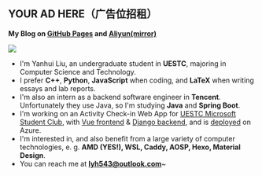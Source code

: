 ## **YOUR AD HERE**（广告位招租）

**My Blog on [GitHub Pages](https://lyh543.github.io/) and [Aliyun(mirror)](https://blog.lyh543.cn/)**

<div>
<div>
<img  src="https://github-readme-stats.vercel.app/api?username=lyh543&show_icons=true&locale=en"/>
<!-- <img  src="https://github-readme-stats.vercel.app/api/top-langs?username=lyh543&show_icons=true&locale=en&layout=compact"/> -->
</div>
</div>

* I'm Yanhui Liu, an undergraduate student in **UESTC**, majoring in Computer Science and Technology.
* I prefer **C++**, **Python**, **JavaScript** when coding, and **LaTeX** when writing essays and lab reports.
* I'm also an intern as a backend software engineer in **Tencent**. Unfortunately they use Java, so I'm studying **Java** and **Spring Boot**.
* I'm working on an Activity Check-in Web App for [UESTC Microsoft Student Club](https://uestc-msc.com/), with [Vue frontend](https://github.com/uestc-msc/uestcmsc_webapp_frontend) & [Django backend](https://github.com/uestc-msc/uestcmsc_webapp_backend), and is [deployed](https://app.uestc-msc.com) on Azure.
* I'm interested in, and also benefit from a large variety of computer technologies, e. g. **AMD (YES!), WSL, Caddy, AOSP, Hexo, Material Design**.
* You can reach me at **lyh543@outlook.com**~
